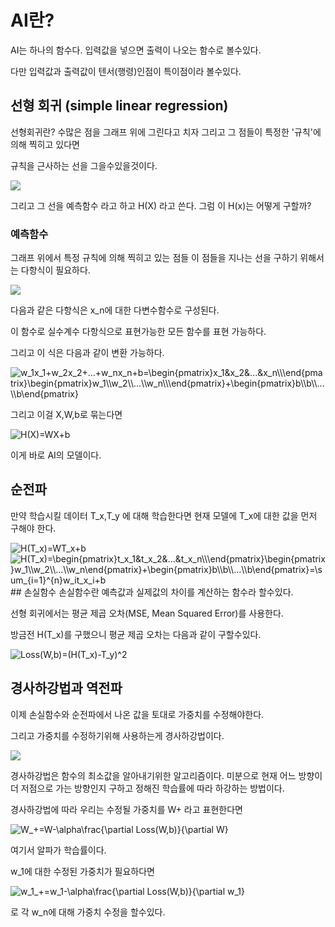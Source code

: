 # AI란?
AI는 하나의 함수다. 입력값을 넣으면 출력이 나오는 함수로 볼수있다.

다만 입력값과 출력값이 텐서(행령)인점이 특이점이라 볼수있다.
## 선형 회귀 (simple linear regression)
선형회귀란? 수많은 점을 그래프 위에 그린다고 치자 그리고 그 점들이 특정한 '규칙'에 의해 찍히고 있다면

규칙을 근사하는 선을 그을수있을것이다.

![](https://upload.wikimedia.org/wikipedia/commons/thumb/b/be/Normdist_regression.png/330px-Normdist_regression.png)

그리고 그 선을 예측함수 라고 하고 H(X) 라고 쓴다. 그럼 이 H(x)는 어떻게 구할까?
### 예측함수
그래프 위에서 특정 규칙에 의해 찍히고 있는 점들 이 점들을 지나는 선을 구하기 위해서는 다항식이 필요하다.

![](https://latex.codecogs.com/svg.image?H(X)=w_nx_n&plus;...&plus;w_2x_2&plus;w_1x_1&plus;b)

다음과 같은 다항식은 x_n에 대한 다변수함수로 구성된다.

이 함수로 실수계수 다항식으로 표현가능한 모든 함수를 표현 가능하다.

그리고 이 식은 다음과 같이 변환 가능하다.

<img src="https://latex.codecogs.com/svg.image?w_1x_1&plus;w_2x_2&plus;...&plus;w_nx_n&plus;b=\begin{pmatrix}x_1&x_2&...&x_n\\\end{pmatrix}\begin{pmatrix}w_1\\w_2\\...\\w_n\\\end{pmatrix}&plus;\begin{pmatrix}b\\b\\...\\b\end{pmatrix}" title="w_1x_1+w_2x_2+...+w_nx_n+b=\begin{pmatrix}x_1&x_2&...&x_n\\\end{pmatrix}\begin{pmatrix}w_1\\w_2\\...\\w_n\\\end{pmatrix}+\begin{pmatrix}b\\b\\...\\b\end{pmatrix}" />

그리고 이걸 X,W,b로 묶는다면

<img src="https://latex.codecogs.com/svg.image?H(X)=WX&plus;b" title="H(X)=WX+b" />

이게 바로 AI의 모델이다.

## 순전파
만약 학습시킬 데이터 T_x,T_y 에 대해 학습한다면 현재 모델에 T_x에 대한 값을 먼저 구해야 한다.

<img src="https://latex.codecogs.com/svg.image?H(T_x)=WT_x&plus;b" title="H(T_x)=WT_x+b" />

<img src="https://latex.codecogs.com/svg.image?H(T_x)=\begin{pmatrix}t_x_1&t_x_2&...&t_x_n\\\end{pmatrix}\begin{pmatrix}w_1\\w_2\\...\\w_n\end{pmatrix}&plus;\begin{pmatrix}b\\b\\...\\b\end{pmatrix}=\sum_{i=1}^{n}w_it_x_i&plus;b" title="H(T_x)=\begin{pmatrix}t_x_1&t_x_2&...&t_x_n\\\end{pmatrix}\begin{pmatrix}w_1\\w_2\\...\\w_n\end{pmatrix}+\begin{pmatrix}b\\b\\...\\b\end{pmatrix}=\sum_{i=1}^{n}w_it_x_i+b" />
## 손실함수
손실함수란 예측값과 실제값의 차이를 계산하는 함수라 할수있다.

선형 회귀에서는 평균 제곱 오차(MSE, Mean Squared Error)를 사용한다.

방금전 H(T_x)를 구했으니 평균 제곱 오차는 다음과 같이 구할수있다.

<img src="https://latex.codecogs.com/svg.image?Loss(W,b)=(H(T_x)-T_y)^2" title="Loss(W,b)=(H(T_x)-T_y)^2" />

## 경사하강법과 역전파

이제 손실함수와 순전파에서 나온 값을 토대로 가중치를 수정해야한다.

그리고 가중치를 수정하기위해 사용하는게 경사하강법이다.

![](https://velog.velcdn.com/images/rjtp5670/post/5493bb60-73f3-4701-93a7-0f5feb828fc3/image.png)

경사하강법은 함수의 최소값을 알아내기위한 알고리즘이다. 미분으로 현재 어느 방향이 더 저점으로 가는 방향인지 구하고 정해진 학습률에 따라 하강하는 방법이다.

경사하강법에 따라 우리는 수정될 가중치를 W+ 라고 표현한다면

<img src="https://latex.codecogs.com/svg.image?W_&plus;=W-\alpha\frac{\partial&space;Loss(W,b)}{\partial&space;W}" title="W_+=W-\alpha\frac{\partial Loss(W,b)}{\partial W}" />

여기서 알파가 학습률이다.

w_1에 대한 수정된 가중치가 필요하다면

<img src="https://latex.codecogs.com/svg.image?w_1_&plus;=w_1-\alpha\frac{\partial&space;Loss(W,b)}{\partial&space;w_1}" title="w_1_+=w_1-\alpha\frac{\partial Loss(W,b)}{\partial w_1}" />

로 각 w_n에 대해 가중치 수정을 할수있다.


